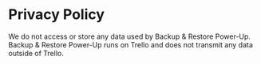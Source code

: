 # Privacy Policy

We do not access or store any data used by Backup & Restore Power-Up. Backup & Restore Power-Up runs on Trello and does not transmit any data outside of Trello.

